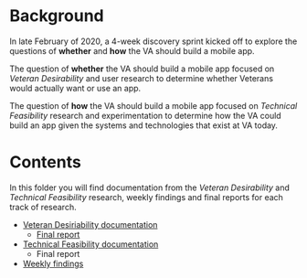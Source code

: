
# Background
In late February of 2020, a 4-week discovery sprint kicked off to explore the questions of **whether** and **how** the VA should build a mobile app. 

The question of **whether** the VA should build a mobile app focused on *Veteran Desirability* and user research to determine whether Veterans would actually want or use an app. 

The question of **how** the VA should build a mobile app focused on *Technical Feasibility* research and experimentation to determine how the VA could build an app given the systems and technologies that exist at VA today.

# Contents
In this folder you will find documentation from the *Veteran Desirability* and *Technical Feasibility* research, weekly findings and final reports for each track of research.

- [Veteran Desiriability documentation](https://github.com/department-of-veterans-affairs/va.gov-team/tree/master/products/va-mobile-app/discovery-sprint/veteran-desirability)
  - [Final report](https://github.com/department-of-veterans-affairs/va.gov-team/blob/master/products/va-mobile-app/discovery-sprint/veteran-desirability/usability-testing/VA%20Mobile%20App%20Discovery_%20Usability%20test%20report.pdf)
- [Technical Feasibility documentation](https://github.com/department-of-veterans-affairs/va.gov-team/tree/master/products/va-mobile-app/discovery-sprint/technical-feasibility)
  - Final report
- [Weekly findings](https://github.com/department-of-veterans-affairs/va.gov-team/tree/master/products/va-mobile-app/discovery-sprint/output%2Boutcomes)
 
